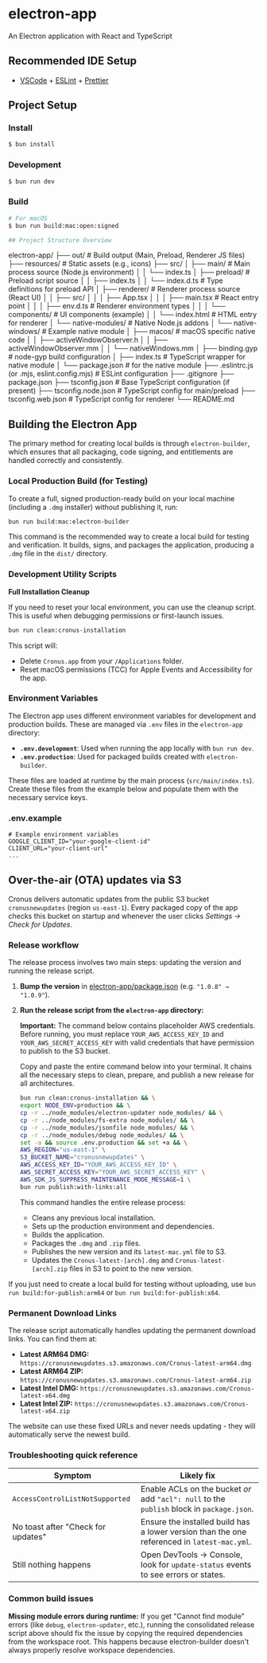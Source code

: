 # electron-app

An Electron application with React and TypeScript

## Recommended IDE Setup

- [VSCode](https://code.visualstudio.com/) + [ESLint](https://marketplace.visualstudio.com/items?itemName=dbaeumer.vscode-eslint) + [Prettier](https://marketplace.visualstudio.com/items?itemName=esbenp.prettier-vscode)

## Project Setup

### Install

```bash
$ bun install
```

### Development

```bash
$ bun run dev
```

### Build

```bash
# For macOS
$ bun run build:mac:open:signed

## Project Structure Overview

```

electron-app/
├── out/ # Build output (Main, Preload, Renderer JS files)
├── resources/ # Static assets (e.g., icons)
├── src/
│ ├── main/ # Main process source (Node.js environment)
│ │ └── index.ts
│ ├── preload/ # Preload script source
│ │ ├── index.ts
│ │ └── index.d.ts # Type definitions for preload API
│ ├── renderer/ # Renderer process source (React UI)
│ │ ├── src/
│ │ │ ├── App.tsx
│ │ │ ├── main.tsx # React entry point
│ │ │ ├── env.d.ts # Renderer environment types
│ │ │ └── components/ # UI components (example)
│ │ └── index.html # HTML entry for renderer
│ └── native-modules/ # Native Node.js addons
│ └── native-windows/ # Example native module
│ ├── macos/ # macOS specific native code
│ │ ├── activeWindowObserver.h
│ │ ├── activeWindowObserver.mm
│ │ └── nativeWindows.mm
│ ├── binding.gyp # node-gyp build configuration
│ ├── index.ts # TypeScript wrapper for native module
│ └── package.json # for the native module
├── .eslintrc.js (or .mjs, eslint.config.mjs) # ESLint configuration
├── .gitignore
├── package.json
├── tsconfig.json # Base TypeScript configuration (if present)
├── tsconfig.node.json # TypeScript config for main/preload
├── tsconfig.web.json # TypeScript config for renderer
└── README.md

## Building the Electron App

The primary method for creating local builds is through `electron-builder`, which ensures that all packaging, code signing, and entitlements are handled correctly and consistently.

### Local Production Build (for Testing)

To create a full, signed production-ready build on your local machine (including a `.dmg` installer) without publishing it, run:

```bash
bun run build:mac:electron-builder
```

This command is the recommended way to create a local build for testing and verification. It builds, signs, and packages the application, producing a `.dmg` file in the `dist/` directory.

### Development Utility Scripts

**Full Installation Cleanup**

If you need to reset your local environment, you can use the cleanup script. This is useful when debugging permissions or first-launch issues.

```bash
bun run clean:cronus-installation
```

This script will:

- Delete `Cronus.app` from your `/Applications` folder.
- Reset macOS permissions (TCC) for Apple Events and Accessibility for the app.

### Environment Variables

The Electron app uses different environment variables for development and production builds. These are managed via `.env` files in the `electron-app` directory:

- **`.env.development`**: Used when running the app locally with `bun run dev`.
- **`.env.production`**: Used for packaged builds created with `electron-builder`.

These files are loaded at runtime by the main process (`src/main/index.ts`). Create these files from the example below and populate them with the necessary service keys.

### .env.example

```
# Example environment variables
GOOGLE_CLIENT_ID="your-google-client-id"
CLIENT_URL="your-client-url"
...
```

## Over-the-air (OTA) updates via S3

Cronus delivers automatic updates from the public S3 bucket `cronusnewupdates` (region `us-east-1`). Every packaged copy of the app checks this bucket on startup and whenever the user clicks _Settings → Check for Updates_.

### Release workflow

The release process involves two main steps: updating the version and running the release script.

1.  **Bump the version** in [electron-app/package.json](./package.json) (e.g. `"1.0.8" → "1.0.9"`).

2.  **Run the release script from the `electron-app` directory:**

    **Important:** The command below contains placeholder AWS credentials. Before running, you must replace `YOUR_AWS_ACCESS_KEY_ID` and `YOUR_AWS_SECRET_ACCESS_KEY` with valid credentials that have permission to publish to the S3 bucket.

    Copy and paste the entire command below into your terminal. It chains all the necessary steps to clean, prepare, and publish a new release for all architectures.

    ```bash
    bun run clean:cronus-installation && \
    export NODE_ENV=production && \
    cp -r ../node_modules/electron-updater node_modules/ && \
    cp -r ../node_modules/fs-extra node_modules/ && \
    cp -r ../node_modules/jsonfile node_modules/ && \
    cp -r ../node_modules/debug node_modules/ && \
    set -a && source .env.production && set +a && \
    AWS_REGION="us-east-1" \
    S3_BUCKET_NAME="cronusnewupdates" \
    AWS_ACCESS_KEY_ID="YOUR_AWS_ACCESS_KEY_ID" \
    AWS_SECRET_ACCESS_KEY="YOUR_AWS_SECRET_ACCESS_KEY" \
    AWS_SDK_JS_SUPPRESS_MAINTENANCE_MODE_MESSAGE=1 \
    bun run publish:with-links:all
    ```

    This command handles the entire release process:
    - Cleans any previous local installation.
    - Sets up the production environment and dependencies.
    - Builds the application.
    - Packages the `.dmg` and `.zip` files.
    - Publishes the new version and its `latest-mac.yml` file to S3.
    - Updates the `Cronus-latest-[arch].dmg` and `Cronus-latest-[arch].zip` files in S3 to point to the new version.

If you just need to create a local build for testing without uploading, use `bun run build:for-publish:arm64` or `bun run build:for-publish:x64`.

### Permanent Download Links

The release script automatically handles updating the permanent download links. You can find them at:

- **Latest ARM64 DMG:** `https://cronusnewupdates.s3.amazonaws.com/Cronus-latest-arm64.dmg`
- **Latest ARM64 ZIP:** `https://cronusnewupdates.s3.amazonaws.com/Cronus-latest-arm64.zip`
- **Latest Intel DMG:** `https://cronusnewupdates.s3.amazonaws.com/Cronus-latest-x64.dmg`
- **Latest Intel ZIP:** `https://cronusnewupdates.s3.amazonaws.com/Cronus-latest-x64.zip`

The website can use these fixed URLs and never needs updating - they will automatically serve the newest build.

### Troubleshooting quick reference

| Symptom                            | Likely fix                                                                                  |
| ---------------------------------- | ------------------------------------------------------------------------------------------- |
| `AccessControlListNotSupported`    | Enable ACLs on the bucket _or_ add `"acl": null` to the `publish` block in `package.json`.  |
| No toast after "Check for updates" | Ensure the installed build has a lower version than the one referenced in `latest-mac.yml`. |
| Still nothing happens              | Open DevTools → Console, look for `update-status` events to see errors or states.           |

### Common build issues

**Missing module errors during runtime:**
If you get "Cannot find module" errors (like `debug`, `electron-updater`, etc.), running the consolidated release script above should fix the issue by copying the required dependencies from the workspace root. This happens because electron-builder doesn't always properly resolve workspace dependencies.
